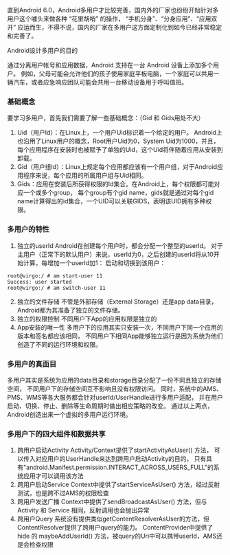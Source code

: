 直到Android 6.0，Android多用户才比较完善，国内外的厂家也纷纷开始针对多用户这个噱头来做各种 “花里胡哨” 的操作，
“手机分身”、“分身应用”、“应用双开” 应运而生，不得不说，国内的厂家在多用户这方面定制化到如今已经非常稳定和完善了。

Android设计多用户的目的

通过分离用户帐号和应用数据，Android 支持在一台 Android 设备上添加多个用户。
例如，父母可能会允许他们的孩子使用家庭平板电脑，一个家庭可以共用一辆汽车，或者应急响应团队可能会共用一台移动设备用于呼叫值班。

### 基础概念
要学习多用户，首先我们需要了解一些基础概念：（Gid 和 Gids用处不大）
1. Uid（用户Id）：在Linux上，一个用户Uid标识着一个给定的用户。
Android上也沿用了Linux用户的概念，Root用户Uid为0，System Uid为1000，并且，
每个应用程序在安装时也被赋予了单独的Uid，这个Uid将伴随着应用从安装到卸载。
2. Gid（用户组Id）：Linux上规定每个应用都应该有一个用户组，对于Android应用程序来说，每个应用的所属用户组与Uid相同。
3. Gids：应用在安装后所获得权限的Id集合。在Android上，每个权限都可能对应一个或多个group，
每个group有个gid name，gids就是通过对每个gid name计算得出的id集合，一个UID可以关联GIDS，表明该UID拥有多种权限。

### 多用户的特性
1. 独立的userId
Android在创建每个用户时，都会分配一个整型的userId。
对于主用户（正常下的默认用户）来说，userId为0，之后创建的userId将从10开始计算，每增加一个userId加1：
启动和切换到该用户：
```
root@virgo:/ # am start-user 11
Success: user started
root@virgo:/ # am switch-user 11
```
2. 独立的文件存储
   不管是外部存储（External Storage）还是app data目录，Android都为其准备了独立的文件存储。
3. 独立的权限控制
   不同用户下App的应用权限是独立的
4. App安装的唯一性
多用户下的应用其实只安装一次，不同用户下同一个应用的版本和签名都应该相同，
不同用户下相同App能够独立运行是因为系统为他们创造了不同的运行环境和权限。

### 多用户的真面目
多用户其实是系统为应用的data目录和storage目录分配了一份不同且独立的存储空间，
不同用户下的存储空间互不影响且没有权限访问。
同时，系统中的AMS、PMS、WMS等各大服务都会针对userId/UserHandle进行多用户适配，
并在用户启动、切换、停止、删除等生命周期时做出相应策略的改变。
通过以上两点，Android创造出来一个虚拟的多用户运行环境。

### 多用户下的四大组件和数据共享
1. 跨用户启动Activity
Activity/Context提供了startActivityAsUser() 方法，
可以传入对应用户的UserHandle来达到跨用户启动Activity的目的，
只有具有"android.Manifest.permission.INTERACT_ACROSS_USERS_FULL"的系统应用才可以调用该方法
2. 跨用户启动Service
Context中提供了startServiceAsUser() 方法，经过反射测试，也是跨不过AMS的权限检查
3. 跨用户发送广播
Context中提供了sendBroadcastAsUser() 方法，但与Activity 和 Service 相同，反射调用也会抛出异常
4. 跨用户Query
系统没有提供类似getContentResolverAsUser的方法，但ContentResolver提供了跨用户query的能力。
ContentProvider中提供了hide 的 maybeAddUserId() 方法，被query的Uri中可以携带userId，AMS还是会检查权限
